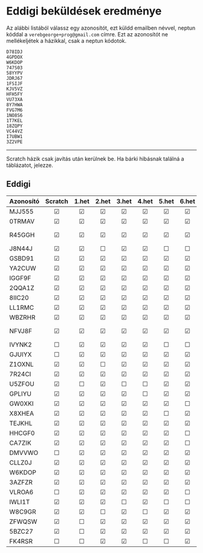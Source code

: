 # Eddigi beküldések eredménye

Az alábbi listából válassz egy azonosítót, ezt küldd emailben névvel, neptun kóddal a `verebgeorge+prog@gmail.com` címre.
Ezt az azonosítót ne mellékeljétek a házikkal, csak a neptun kódotok.
```
D78IDJ
4GPDOX
W6KDOP
747S03
58YYPV
JDRJ67
1FSIJF
KJV5VZ
HFH5FY
VU73XA
8Y7HWA
FVG7M6
1NO8S6
1T7KEL
18ZQPY
VC44VZ
I7UBW1
3Z2VPE
```

--- 
Scratch házik csak javítás után kerülnek be.
Ha bárki hibásnak találná a táblázatot, jelezze.

## Eddigi
| Azonosító | Scratch | 1.het | 2.het | 3.het | 4.het | 5.het | 6.het | 7.het | 8.het | 9.het | 10.het |   ZH   |  Védés  |
| --------  | :-----: | :---: | :---: | :---: | :---: | :---: | :---: | :---: | :---: | :---: | :---:  | :---:  |  :---:  |
|  MJJ555   | &#9745; |&#9745;|&#9745;|&#9745;|&#9745;|&#9745;|&#9745;|&#9745;|&#9745;|&#9745;|&#9744; | 1 | &#9744; |
|  0TRMAV   | &#9745; |&#9745;|&#9745;|&#9745;|&#9745;|&#9745;|&#9745;|&#9745;|&#9745;|&#9745;|&#9745; | 3 | &#9744; |
|  R45GGH   | &#9745; |&#9745;|&#9745;|&#9745;|&#9745;|&#9745;|&#9745;|&#9745;|&#9744;|&#9744;|&#9745; | 0 (1.5) | &#9744; |
|  J8N44J   | &#9745; |&#9745;|&#9744;|&#9745;|&#9745;|&#9744;|&#9744;|&#9744;|&#9744;|&#9744;|&#9744; | 0 | &#9744; |
|  GSBD91   | &#9745; |&#9745;|&#9745;|&#9745;|&#9745;|&#9745;|&#9745;|&#9745;|&#9745;|&#9745;|&#9745; | 1.75 | &#9744; |
|  YA2CUW   | &#9745; |&#9745;|&#9745;|&#9745;|&#9745;|&#9745;|&#9745;|&#9745;|&#9745;|&#9745;|&#9745; | 1.5 | &#9744; |
|  IGGF9F   | &#9745; |&#9745;|&#9745;|&#9745;|&#9745;|&#9745;|&#9745;|&#9745;|&#9745;|&#9745;|&#9745; | 2 | &#9744; |
|  2QQA1Z   | &#9745; |&#9745;|&#9745;|&#9745;|&#9745;|&#9745;|&#9745;|&#9745;|&#9745;|&#9745;|&#9744; | 3 | &#9744; |
|  8IIC20   | &#9745; |&#9745;|&#9745;|&#9745;|&#9745;|&#9745;|&#9745;|&#9745;|&#9744;|&#9745;|&#9744; | 0 | &#9744; |
|  LL1RMC   | &#9745; |&#9745;|&#9745;|&#9745;|&#9745;|&#9745;|&#9745;|&#9745;|&#9745;|&#9745;|&#9745; | 3 | &#9744; |
|  WBZRHR   | &#9745; |&#9745;|&#9745;|&#9745;|&#9745;|&#9745;|&#9745;|&#9745;|&#9745;|&#9745;|&#9745; | 3.75 | &#9744; |
|  NFVJ8F   | &#9745; |&#9745;|&#9745;|&#9745;|&#9745;|&#9745;|&#9745;|&#9745;|&#9745;|&#9744;|&#9744; | 0 (2.5) | &#9744; |
|  IVYNK2   | &#9744; |&#9745;|&#9745;|&#9745;|&#9745;|&#9744;|&#9744;|&#9744;|&#9744;|&#9744;|&#9744; | 0 | &#9744; |
|  GJUIYX   | &#9744; |&#9745;|&#9745;|&#9745;|&#9745;|&#9745;|&#9745;|&#9745;|&#9744;|&#9745;|&#9745; | 3.5 | &#9744; |
|  Z1OXNL   | &#9745; |&#9745;|&#9744;|&#9745;|&#9745;|&#9745;|&#9745;|&#9745;|&#9744;|&#9745;|&#9745; | 2 | &#9744; |
|  7R24CI   | &#9745; |&#9745;|&#9745;|&#9745;|&#9745;|&#9745;|&#9745;|&#9745;|&#9744;|&#9744;|&#9745; | 2 | &#9744; |
|  U5ZFOU   | &#9745; |&#9744;|&#9745;|&#9744;|&#9744;|&#9745;|&#9745;|&#9744;|&#9744;|&#9744;|&#9744; | 0 | &#9744; |
|  GPLIYU   | &#9745; |&#9745;|&#9745;|&#9745;|&#9744;|&#9745;|&#9745;|&#9744;|&#9745;|&#9745;|&#9745; | 0 (2) | &#9744; |
|  GW0XKI   | &#9745; |&#9745;|&#9745;|&#9745;|&#9745;|&#9745;|&#9744;|&#9745;|&#9745;|&#9745;|&#9745; | 0 (2) | &#9744; |
|  X8XHEA   | &#9745; |&#9745;|&#9745;|&#9745;|&#9745;|&#9744;|&#9745;|&#9745;|&#9744;|&#9745;|&#9744; | 2 | &#9744; |
|  TEJKHL   | &#9745; |&#9745;|&#9745;|&#9745;|&#9745;|&#9745;|&#9745;|&#9745;|&#9745;|&#9744;|&#9745; | 3.5 | &#9744; |
|  HHCGF0   | &#9745; |&#9745;|&#9745;|&#9745;|&#9745;|&#9745;|&#9744;|&#9744;|&#9744;|&#9744;|&#9745; | 3.25 | &#9744; |
|  CA7ZIK   | &#9745; |&#9745;|&#9745;|&#9745;|&#9745;|&#9745;|&#9744;|&#9744;|&#9744;|&#9744;|&#9744; | 0 | &#9744; |
|  DMVVWO   | &#9744; |&#9745;|&#9745;|&#9745;|&#9745;|&#9745;|&#9745;|&#9745;|&#9745;|&#9745;|&#9745; | 3.25 | &#9744; |
|  CLLZ0J   | &#9745; |&#9745;|&#9745;|&#9745;|&#9745;|&#9745;|&#9745;|&#9745;|&#9744;|&#9745;|&#9745; | 2.75 | &#9744; |
|  W6KDOP   | &#9745; |&#9745;|&#9745;|&#9745;|&#9745;|&#9745;|&#9745;|&#9745;|&#9745;|&#9745;|&#9745; | 3 | &#9744; |
|  3AZFZR   | &#9745; |&#9745;|&#9745;|&#9745;|&#9745;|&#9745;|&#9745;|&#9745;|&#9745;|&#9745;|&#9744; | 3.75 | &#9744; |
|  VLROA6   | &#9744; |&#9745;|&#9745;|&#9745;|&#9745;|&#9745;|&#9744;|&#9745;|&#9745;|&#9745;|&#9745; | 0 (2) | &#9744; |
|  IWLI1T   | &#9745; |&#9745;|&#9745;|&#9744;|&#9745;|&#9744;|&#9744;|&#9744;|&#9745;|&#9745;|&#9745; | 2.25 | &#9744; |
|  W8C9GR   | &#9745; |&#9745;|&#9744;|&#9745;|&#9744;|&#9745;|&#9745;|&#9745;|&#9745;|&#9744;|&#9745; | 2.25 | &#9744; |
|  ZFWQSW   | &#9745; |&#9744;|&#9745;|&#9745;|&#9745;|&#9745;|&#9745;|&#9745;|&#9744;|&#9744;|&#9745; | 2 | &#9744; |
|  5BZC27   | &#9745; |&#9744;|&#9745;|&#9745;|&#9745;|&#9745;|&#9745;|&#9745;|&#9745;|&#9744;|&#9744; | 3.25 | &#9744; |
|  FK4RSR   | &#9744; |&#9744;|&#9745;|&#9745;|&#9744;|&#9744;|&#9745;|&#9744;|&#9744;|&#9745;|&#9744; | 0 | &#9744; |
